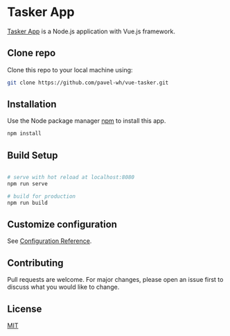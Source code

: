 # Tasker App

[Tasker App](https://vuetasker.web.app) is a Node.js application with Vue.js framework.

## Clone repo

Clone this repo to your local machine using:

```bash
git clone https://github.com/pavel-wh/vue-tasker.git
```

## Installation

Use the Node package manager [npm](https://www.npmjs.com/) to install this app.

```bash
npm install
```

## Build Setup

```bash

# serve with hot reload at localhost:8080
npm run serve

# build for production
npm run build
```

## Customize configuration

See [Configuration Reference](https://cli.vuejs.org/config/).

## Contributing

Pull requests are welcome. For major changes, please open an issue first to discuss what you would like to change.

## License

[MIT](https://choosealicense.com/licenses/mit/)
